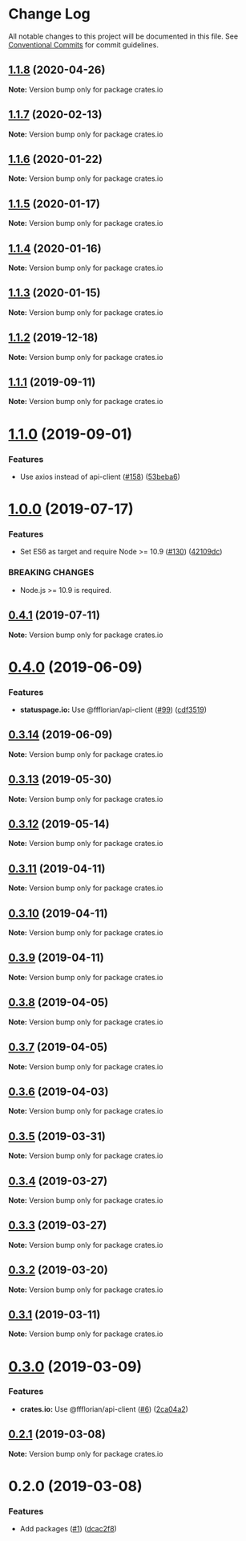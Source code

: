 # Change Log

All notable changes to this project will be documented in this file.
See [Conventional Commits](https://conventionalcommits.org) for commit guidelines.

## [1.1.8](https://github.com/ffflorian/api-clients/tree/master/packages/crates.io/compare/crates.io@1.1.7...crates.io@1.1.8) (2020-04-26)

**Note:** Version bump only for package crates.io





## [1.1.7](https://github.com/ffflorian/api-clients/tree/master/packages/crates.io/compare/crates.io@1.1.6...crates.io@1.1.7) (2020-02-13)

**Note:** Version bump only for package crates.io





## [1.1.6](https://github.com/ffflorian/api-clients/tree/master/packages/crates.io/compare/crates.io@1.1.5...crates.io@1.1.6) (2020-01-22)

**Note:** Version bump only for package crates.io





## [1.1.5](https://github.com/ffflorian/api-clients/tree/master/packages/crates.io/compare/crates.io@1.1.4...crates.io@1.1.5) (2020-01-17)

**Note:** Version bump only for package crates.io





## [1.1.4](https://github.com/ffflorian/api-clients/tree/master/packages/crates.io/compare/crates.io@1.1.3...crates.io@1.1.4) (2020-01-16)

**Note:** Version bump only for package crates.io





## [1.1.3](https://github.com/ffflorian/api-clients/tree/master/packages/crates.io/compare/crates.io@1.1.2...crates.io@1.1.3) (2020-01-15)

**Note:** Version bump only for package crates.io





## [1.1.2](https://github.com/ffflorian/api-clients/tree/master/packages/crates.io/compare/crates.io@1.1.1...crates.io@1.1.2) (2019-12-18)

**Note:** Version bump only for package crates.io





## [1.1.1](https://github.com/ffflorian/api-clients/tree/master/packages/crates.io/compare/crates.io@1.1.0...crates.io@1.1.1) (2019-09-11)

**Note:** Version bump only for package crates.io





# [1.1.0](https://github.com/ffflorian/api-clients/tree/master/packages/crates.io/compare/crates.io@1.0.0...crates.io@1.1.0) (2019-09-01)


### Features

* Use axios instead of api-client ([#158](https://github.com/ffflorian/api-clients/tree/master/packages/crates.io/issues/158)) ([53beba6](https://github.com/ffflorian/api-clients/tree/master/packages/crates.io/commit/53beba6))





# [1.0.0](https://github.com/ffflorian/api-clients/tree/master/packages/crates.io/compare/crates.io@0.4.1...crates.io@1.0.0) (2019-07-17)


### Features

* Set ES6 as target and require Node >= 10.9 ([#130](https://github.com/ffflorian/api-clients/tree/master/packages/crates.io/issues/130)) ([42109dc](https://github.com/ffflorian/api-clients/tree/master/packages/crates.io/commit/42109dc))


### BREAKING CHANGES

* Node.js >= 10.9 is required.





## [0.4.1](https://github.com/ffflorian/api-clients/tree/master/packages/crates.io/compare/crates.io@0.4.0...crates.io@0.4.1) (2019-07-11)

**Note:** Version bump only for package crates.io





# [0.4.0](https://github.com/ffflorian/api-clients/tree/master/packages/crates.io/compare/crates.io@0.3.14...crates.io@0.4.0) (2019-06-09)


### Features

* **statuspage.io:** Use @ffflorian/api-client ([#99](https://github.com/ffflorian/api-clients/tree/master/packages/crates.io/issues/99)) ([cdf3519](https://github.com/ffflorian/api-clients/tree/master/packages/crates.io/commit/cdf3519))





## [0.3.14](https://github.com/ffflorian/api-clients/tree/master/packages/crates.io/compare/crates.io@0.3.13...crates.io@0.3.14) (2019-06-09)

**Note:** Version bump only for package crates.io





## [0.3.13](https://github.com/ffflorian/api-clients/tree/master/packages/crates.io/compare/crates.io@0.3.12...crates.io@0.3.13) (2019-05-30)

**Note:** Version bump only for package crates.io





## [0.3.12](https://github.com/ffflorian/api-clients/tree/master/packages/crates.io/compare/crates.io@0.3.11...crates.io@0.3.12) (2019-05-14)

**Note:** Version bump only for package crates.io





## [0.3.11](https://github.com/ffflorian/api-clients/tree/master/packages/crates.io/compare/crates.io@0.3.10...crates.io@0.3.11) (2019-04-11)

**Note:** Version bump only for package crates.io





## [0.3.10](https://github.com/ffflorian/api-clients/tree/master/packages/crates.io/compare/crates.io@0.3.9...crates.io@0.3.10) (2019-04-11)

**Note:** Version bump only for package crates.io





## [0.3.9](https://github.com/ffflorian/api-clients/tree/master/packages/crates.io/compare/crates.io@0.3.8...crates.io@0.3.9) (2019-04-11)

**Note:** Version bump only for package crates.io





## [0.3.8](https://github.com/ffflorian/api-clients/tree/master/packages/crates.io/compare/crates.io@0.3.7...crates.io@0.3.8) (2019-04-05)

**Note:** Version bump only for package crates.io





## [0.3.7](https://github.com/ffflorian/api-clients/tree/master/packages/crates.io/compare/crates.io@0.3.6...crates.io@0.3.7) (2019-04-05)

**Note:** Version bump only for package crates.io





## [0.3.6](https://github.com/ffflorian/api-clients/tree/master/packages/crates.io/compare/crates.io@0.3.5...crates.io@0.3.6) (2019-04-03)

**Note:** Version bump only for package crates.io





## [0.3.5](https://github.com/ffflorian/api-clients/tree/master/packages/crates.io/compare/crates.io@0.3.4...crates.io@0.3.5) (2019-03-31)

**Note:** Version bump only for package crates.io





## [0.3.4](https://github.com/ffflorian/api-clients/tree/master/packages/crates.io/compare/crates.io@0.3.3...crates.io@0.3.4) (2019-03-27)

**Note:** Version bump only for package crates.io





## [0.3.3](https://github.com/ffflorian/api-clients/tree/master/packages/crates.io/compare/crates.io@0.3.2...crates.io@0.3.3) (2019-03-27)

**Note:** Version bump only for package crates.io





## [0.3.2](https://github.com/ffflorian/api-clients/tree/master/packages/crates.io/compare/crates.io@0.3.1...crates.io@0.3.2) (2019-03-20)

**Note:** Version bump only for package crates.io





## [0.3.1](https://github.com/ffflorian/api-clients/tree/master/packages/crates.io/compare/crates.io@0.3.0...crates.io@0.3.1) (2019-03-11)

**Note:** Version bump only for package crates.io





# [0.3.0](https://github.com/ffflorian/api-clients/tree/master/packages/crates.io/compare/crates.io@0.2.1...crates.io@0.3.0) (2019-03-09)


### Features

* **crates.io:** Use @ffflorian/api-client ([#6](https://github.com/ffflorian/api-clients/tree/master/packages/crates.io/issues/6)) ([2ca04a2](https://github.com/ffflorian/api-clients/tree/master/packages/crates.io/commit/2ca04a2))





## [0.2.1](https://github.com/ffflorian/api-clients/tree/master/packages/crates.io/compare/crates.io@0.2.0...crates.io@0.2.1) (2019-03-08)

**Note:** Version bump only for package crates.io





# 0.2.0 (2019-03-08)


### Features

* Add packages ([#1](https://github.com/ffflorian/api-clients/tree/master/packages/crates.io/issues/1)) ([dcac2f8](https://github.com/ffflorian/api-clients/tree/master/packages/crates.io/commit/dcac2f8))
